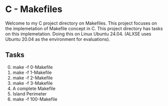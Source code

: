 # C - Makefiles

Welcome to my C project directory on Makefiles. This project focuses on the implemetation of Makefile concept in C. This project directory has tasks on this implemetation. Doing this on Linux Ubuntu 24.04. (ALXSE uses Ubuntu 20.04 as the environment for evaluations).

## Tasks

0. make -f 0-Makefile
1. make -f 1-Makefile
2. make -f 2-Makefile
3. make -f 3-Makefile
4. A complete Makefile
5. Island Perimeter
6. make -f 100-Makefile

